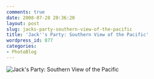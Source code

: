 ```yaml
---
comments: true
date: 2008-07-28 20:36:20
layout: post
slug: jacks-party-southern-view-of-the-pacific
title: 'Jack''s Party: Southern View of the Pacific'
wordpress_id: 877
categories:
- PhotoBlog
---
```


![Jack's Party: Southern View of the Pacific](http://ryanfitzer.com/main/wp-content/uploads/2008/07/jack-south-view.jpg)

